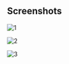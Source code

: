 ## Screenshots
![1](https://github.com/user-attachments/assets/278386ea-9576-4f5d-91ef-cdebc99dd4ea)

![2](https://github.com/user-attachments/assets/08617f25-fb19-490e-a855-b64c4a8353c9)

![3](https://github.com/user-attachments/assets/24bce6fc-1ecc-4836-baae-d007263f8979)


